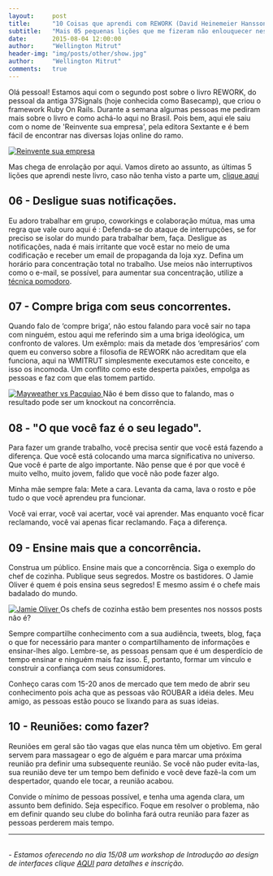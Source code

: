 ```yaml
---
layout:     post
title:      "10 Coisas que aprendi com REWORK (David Heinemeier Hansson e Jason Fried) - PARTE 2."
subtitle:   "Mais 05 pequenas lições que me fizeram não enlouquecer neste mundo de startups."
date:       2015-08-04 12:00:00
author:     "Wellington Mitrut"
header-img: "img/posts/other/show.jpg"
author:     "Wellington Mitrut"
comments:   true
---
```


<p>Olá pessoal! Estamos aqui com o segundo post sobre o livro REWORK, do pessoal da antiga 37Signals (hoje conhecida como Basecamp), que criou o framework Ruby On Rails. Durante a semana algumas pessoas me pediram mais sobre o livro e como achá-lo aqui no Brasil. Pois bem, aqui ele saiu com o nome de 'Reinvente sua empresa', pela editora Sextante e é bem fácil de encontrar nas diversas lojas online do ramo.</p>

<a href="#">
    <img src="{{ site.baseurl }}/img/posts/other/reinvente.jpg" alt="Reinvente sua empresa">
</a>

<p>Mas chega de enrolação por aqui. Vamos direto ao assunto, as últimas 5 lições que aprendi neste livro, caso não tenha visto a parte um, <a href="http://wmitrut.github.io/2015/07/28/rework-1/">clique aqui</a> </p>



<h2 class="section-heading">06 - Desligue suas notificações.</h2>

<p>Eu adoro trabalhar em grupo, coworkings e colaboração mútua, mas uma regra que vale ouro aqui é : Defenda-se do ataque de interrupções, se for preciso se isolar do mundo para trabalhar bem, faça. Desligue as notificações, nada é mais irritante que você estar no meio de uma codificação e receber um email de propaganda da loja xyz. Defina um horário para concentração total no trabalho. Use meios não interruptivos como o e-mail, se possível, para aumentar sua concentração, utilize a <a href="http://pomodorotechnique.com/">técnica pomodoro</a>.</p>

<h2 class="section-heading">07 - Compre briga com seus concorrentes.</h2>

<p>Quando falo de ‘compre briga’, não estou falando para você sair no tapa com ninguém, estou aqui me referindo sim a uma briga ideológica, um confronto de valores. Um exêmplo: mais da metade dos ‘empresários’ com quem eu converso sobre a filosofia de REWORK não acreditam que ela funciona, aqui na WMITRUT simplesmente executamos este conceito, e isso os incomoda. Um conflito como este desperta paixões, empolga as pessoas e faz com que elas tomem partido.
</p>

<a href="#">
    <img src="{{ site.baseurl }}/img/posts/other/maypaq.jpg" alt="Mayweather vs Pacquiao">
</a>
<span class="caption text-muted">Não é bem disso que to falando, mas o resultado pode ser um knockout na concorrência.</span>

<h2 class="section-heading">08 - "O que você faz é o seu legado".</h2>

<p>Para fazer um grande trabalho, você precisa sentir que você está fazendo a diferença. Que você está colocando uma marca significativa no universo. Que você é parte de algo importante. Não pense que é por que você é muito velho, muito jovem, falido que você não pode fazer algo.</p>

<p>Minha mãe sempre fala: Mete a cara. Levanta da cama, lava o rosto e põe tudo o que você aprendeu pra funcionar.</p>

<p>Você vai errar, você vai acertar, você vai aprender. Mas enquanto você ficar reclamando, você vai apenas ficar reclamando. Faça a diferença.</p>

<h2 class="section-heading">09 - Ensine mais que a concorrência.</h2>

<p>Construa um público. Ensine mais que a concorrência. Siga o exemplo do chef de cozinha. Publique seus segredos. Mostre os bastidores. O Jamie Oliver é quem é pois ensina seus segredos! E mesmo assim é o chefe mais badalado do mundo.</p>

<a href="#">
    <img src="{{ site.baseurl }}/img/posts/other/jamieoliver.jpg" alt="Jamie Oliver">
</a>
<span class="caption text-muted">Os chefs de cozinha estão bem presentes nos nossos posts não é?</span>

<p>Sempre compartilhe conhecimento com a sua audiência, tweets, blog, faça o que for necessário para manter o compartilhamento de informações e ensinar-lhes algo. Lembre-se, as pessoas pensam que é um desperdício de tempo ensinar e ninguém mais faz isso. É, portanto, formar um vínculo e construir a confiança com seus consumidores.</p>

<p>Conheço caras com 15-20 anos de mercado que tem medo de abrir seu conhecimento pois acha que as pessoas vão ROUBAR a idéia deles. Meu amigo, as pessoas estão pouco se lixando para as suas ideias.</p>

<h2 class="section-heading">10 - Reuniões: como fazer?</h2>

<p>Reuniões em geral são tão vagas que elas nunca têm um objetivo. Em geral servem para massagear o ego de alguém e para marcar uma próxima reunião pra definir uma subsequente reunião. Se você não puder evita-las, sua reunião deve ter um tempo bem definido e você deve fazê-la com um despertador, quando ele tocar, a reunião acabou.</p>

<p>Convide o mínimo de pessoas possível, e tenha uma agenda clara, um assunto bem definido. Seja específico. Foque em resolver o problema, não em definir quando seu clube do bolinha fará outra reunião para fazer as pessoas perderem mais tempo.</p>

<hr>
<br>
<i> - Estamos oferecendo no dia 15/08 um workshop de Introdução ao design de interfaces clique <a href="http://migre.me/qXpW4">AQUI</a> para detalhes e inscrição.</i>
